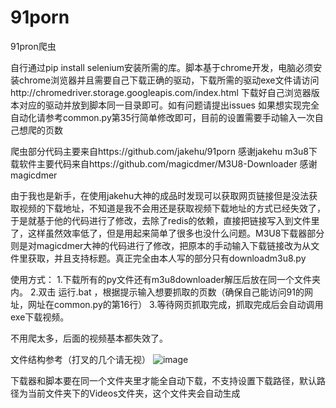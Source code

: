 # 91porn
91pron爬虫

自行通过pip install selenium安装所需的库。脚本基于chrome开发，电脑必须安装chrome浏览器并且需要自己下载正确的驱动，下载所需的驱动exe文件请访问http://chromedriver.storage.googleapis.com/index.html 下载好自己浏览器版本对应的驱动并放到脚本同一目录即可。如有问题请提出issues
如果想实现完全自动化请参考common.py第35行简单修改即可，目前的设置需要手动输入一次自己想爬的页数



爬虫部分代码主要来自https://github.com/jakehu/91porn 感谢jakehu
m3u8下载软件主要代码来自https://github.com/magicdmer/M3U8-Downloader 感谢magicdmer

由于我也是新手，在使用jakehu大神的成品时发现可以获取网页链接但是没法获取视频的下载地址，不知道是我不会用还是获取视频下载地址的方式已经失效了，于是就基于他的代码进行了修改，去除了redis的依赖，直接把链接写入到文件里了，这样虽然效率低了，但是用起来简单了很多也没什么问题。M3U8下载器部分则是对magicdmer大神的代码进行了修改，把原本的手动输入下载链接改为从文件里获取，并且支持标题。真正完全由本人写的部分只有downloadm3u8.py

使用方式：
1.下载所有的py文件还有m3u8downloader解压后放在同一个文件夹内。
2.双击  运行.bat ，根据提示输入想要抓取的页数（确保自己能访问91的网址，网址在common.py的第16行）
3.等待网页抓取完成，抓取完成后会自动调用exe下载视频。


不用爬太多，后面的视频基本都失效了。


文件结构参考（打叉的几个请无视）
![image](https://user-images.githubusercontent.com/18001712/141744716-2e135d87-5636-44cc-8c9d-139d9b6c9447.png)

下载器和脚本要在同一个文件夹里才能全自动下载，不支持设置下载路径，默认路径为当前文件夹下的Videos文件夹，这个文件夹会自动生成
